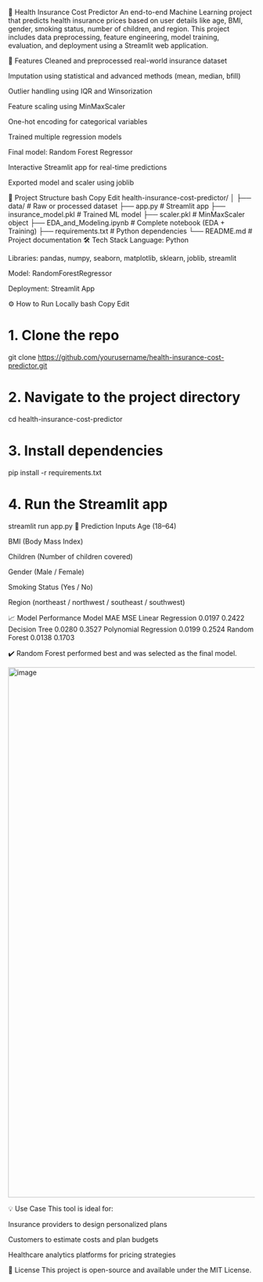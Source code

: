 🏥 Health Insurance Cost Predictor
An end-to-end Machine Learning project that predicts health insurance prices based on user details like age, BMI, gender, smoking status, number of children, and region. This project includes data preprocessing, feature engineering, model training, evaluation, and deployment using a Streamlit web application.

🚀 Features
Cleaned and preprocessed real-world insurance dataset

Imputation using statistical and advanced methods (mean, median, bfill)

Outlier handling using IQR and Winsorization

Feature scaling using MinMaxScaler

One-hot encoding for categorical variables

Trained multiple regression models

Final model: Random Forest Regressor

Interactive Streamlit app for real-time predictions

Exported model and scaler using joblib

📁 Project Structure
bash
Copy
Edit
health-insurance-cost-predictor/
│
├── data/                         # Raw or processed dataset
├── app.py                       # Streamlit app
├── insurance_model.pkl          # Trained ML model
├── scaler.pkl                   # MinMaxScaler object
├── EDA_and_Modeling.ipynb       # Complete notebook (EDA + Training)
├── requirements.txt             # Python dependencies
└── README.md                    # Project documentation
🛠 Tech Stack
Language: Python

Libraries: pandas, numpy, seaborn, matplotlib, sklearn, joblib, streamlit

Model: RandomForestRegressor

Deployment: Streamlit App

⚙️ How to Run Locally
bash
Copy
Edit
# 1. Clone the repo
git clone https://github.com/yourusername/health-insurance-cost-predictor.git

# 2. Navigate to the project directory
cd health-insurance-cost-predictor

# 3. Install dependencies
pip install -r requirements.txt

# 4. Run the Streamlit app
streamlit run app.py
🎯 Prediction Inputs
Age (18–64)

BMI (Body Mass Index)

Children (Number of children covered)

Gender (Male / Female)

Smoking Status (Yes / No)

Region (northeast / northwest / southeast / southwest)

📈 Model Performance
Model	MAE	MSE
Linear Regression	0.0197	0.2422
Decision Tree	0.0280	0.3527
Polynomial Regression	0.0199	0.2524
Random Forest	0.0138	0.1703

✔️ Random Forest performed best and was selected as the final model.

<img width="1920" height="1080" alt="image" src="https://github.com/user-attachments/assets/85a2067d-f3b6-47d2-b98f-7ab5785c9fdd" />


💡 Use Case
This tool is ideal for:

Insurance providers to design personalized plans

Customers to estimate costs and plan budgets

Healthcare analytics platforms for pricing strategies

📌 License
This project is open-source and available under the MIT License.
